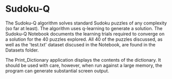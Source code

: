 # Sudoku-Q

The Sudoku-Q algorithm solves standard Sudoku puzzles of any complexity (so far at least). The algorithm uses q-learning to generate a solution. The Sudoku-Q Notebook documents the learning trials required to converge on a solution for the 40 puzzles explored.  All 40 of the puzzles discussed, as well as the 'test.txt' dataset discused in the Notebook, are found in the Datasets folder.

The Print_Dictionary application displays the contents of the dictionary. It should be used with care, however, when run against a large memory, the program can generate substantial screen output.

